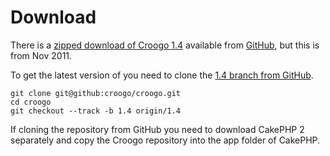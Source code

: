 # Download

There is a
[zipped download of Croogo 1.4](http://github.com/croogo/croogo/downloads)
available from [GitHub](http://github.com/croogo/croogo/downloads), but this is
from Nov 2011.

To get the latest version of you need to clone the
[1.4 branch from GitHub](http://github.com/croogo/croogo/tree/1.4).

    git clone git@github:croogo/croogo.git
    cd croogo
    git checkout --track -b 1.4 origin/1.4

If cloning the repository from GitHub you need to download CakePHP 2 separately
and copy the Croogo repository into the app folder of CakePHP.